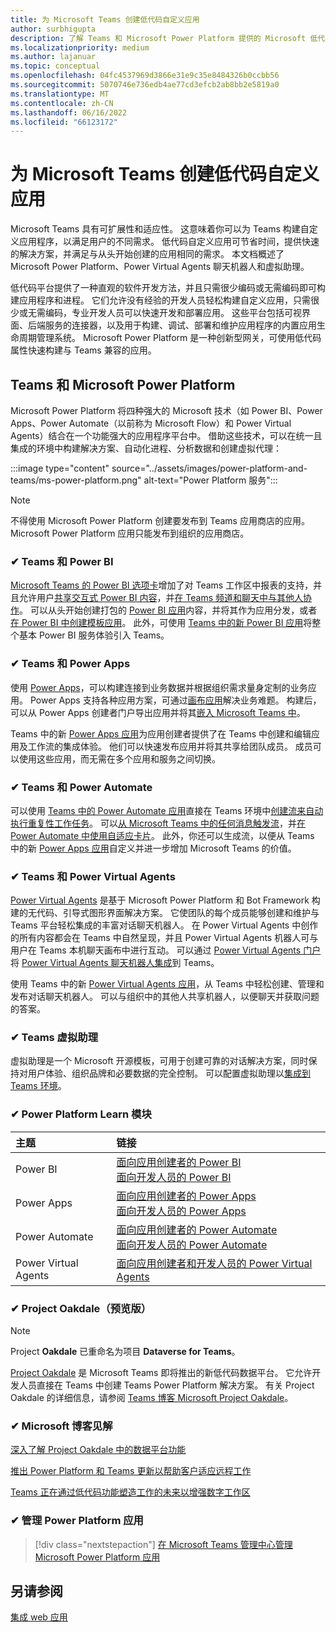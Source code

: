 ```yaml
---
title: 为 Microsoft Teams 创建低代码自定义应用
author: surbhigupta
description: 了解 Teams 和 Microsoft Power Platform 提供的 Microsoft 低代码和无代码解决方案。
ms.localizationpriority: medium
ms.author: lajanuar
ms.topic: conceptual
ms.openlocfilehash: 04fc4537969d3866e31e9c35e8484326b0ccbb56
ms.sourcegitcommit: 5070746e736edb4ae77cd3efcb2ab8bb2e5819a0
ms.translationtype: MT
ms.contentlocale: zh-CN
ms.lasthandoff: 06/16/2022
ms.locfileid: "66123172"
---
```

# <a name="create-low-code-custom-apps-for-microsoft-teams"></a>为 Microsoft Teams 创建低代码自定义应用

Microsoft Teams 具有可扩展性和适应性。 这意味着你可以为 Teams 构建自定义应用程序，以满足用户的不同需求。 低代码自定义应用可节省时间，提供快速的解决方案，并满足与从头开始创建的应用相同的需求。 本文档概述了 Microsoft Power Platform、Power Virtual Agents 聊天机器人和虚拟助理。

低代码平台提供了一种直观的软件开发方法，并且只需很少编码或无需编码即可构建应用程序和进程。 它们允许没有经验的开发人员轻松构建自定义应用，只需很少或无需编码，专业开发人员可以快速开发和部署应用。 这些平台包括可视界面、后端服务的连接器，以及用于构建、调试、部署和维护应用程序的内置应用生命周期管理系统。 Microsoft Power Platform 是一种创新型网关，可使用低代码属性快速构建与 Teams 兼容的应用。

## <a name="teams-and-microsoft-power-platform"></a>Teams 和 Microsoft Power Platform

Microsoft Power Platform 将四种强大的 Microsoft 技术（如 Power BI、Power Apps、Power Automate（以前称为 Microsoft Flow）和 Power Virtual Agents）结合在一个功能强大的应用程序平台中。 借助这些技术，可以在统一且集成的环境中构建解决方案、自动化进程、分析数据和创建虚拟代理：

:::image type="content" source="../assets/images/power-platform-and-teams/ms-power-platform.png" alt-text="Power Platform 服务":::

> [!NOTE]
> 不得使用 Microsoft Power Platform 创建要发布到 Teams 应用商店的应用。 Microsoft Power Platform 应用只能发布到组织的应用商店。

### <a name="-teams-and-power-bi"></a>✔ Teams 和 Power BI

[Microsoft Teams 的 Power BI 选项卡](https://powerbi.microsoft.com/blog/announcing-new-power-bi-tab-for-microsoft-teams/)增加了对 Teams 工作区中报表的支持，并且允许用户[共享交互式 Power BI 内容](/power-bi/collaborate-share/service-embed-report-microsoft-teams)，并[在 Teams 频道和聊天中与其他人协作](/power-bi/collaborate-share/service-collaborate-microsoft-teams)。 可以从头开始创建打包的 [Power BI 应用](/power-bi/collaborate-share/service-create-distribute-apps)内容，并将其作为应用分发，或者[在 Power BI 中创建模板应用](/power-bi/connect-data/service-template-apps-create)。 此外，可使用 [Teams 中的新 Power BI 应用](https://go.microsoft.com/fwlink/?linkid=2143643)将整个基本 Power BI 服务体验引入 Teams。

### <a name="-teams-and-power-apps"></a>✔ Teams 和 Power Apps

使用 [Power Apps](/powerapps/powerapps-overview)，可以构建连接到业务数据并根据组织需求量身定制的业务应用。  Power Apps 支持各种应用方案，可通过[画布应用](/powerapps/maker/#canvas-apps)解决业务难题。 构建后，可以从 Power Apps 创建者门户导出应用并将其[嵌入 Microsoft Teams 中](/power-platform/admin/embed-app-teams)。

Teams 中的新 [Power Apps 应用](https://go.microsoft.com/fwlink/?linkid=2143374)为应用创建者提供了在 Teams 中创建和编辑应用及工作流的集成体验。 他们可以快速发布应用并将其共享给团队成员。 成员可以使用这些应用，而无需在多个应用和服务之间切换。

### <a name="-teams-and-power-automate"></a>✔ Teams 和 Power Automate

可以使用 [Teams 中的 Power Automate 应用](/power-automate/flows-teams)直接在 Teams 环境中[创建流来自动执行重复性工作任务](https://flow.microsoft.com/connectors/shared_teams/microsoft-teams/)。 可以[从 Microsoft Teams 中的任何消息触发流](/power-automate/trigger-flow-teams-message)，并[在 Power Automate 中使用自适应卡片](/power-automate/create-adaptive-cards)。 此外，你还可以生成流，以便从 Teams 中的新 [Power Apps 应用](https://go.microsoft.com/fwlink/?linkid=2143539)自定义并进一步增加 Microsoft Teams 的价值。

### <a name="-teams-and-power-virtual-agents"></a>✔ Teams 和 Power Virtual Agents

[Power Virtual Agents](/power-virtual-agents/fundamentals-what-is-power-virtual-agents) 是基于 Microsoft Power Platform 和 Bot Framework 构建的无代码、引导式图形界面解决方案。 它使团队的每个成员能够创建和维护与 Teams 平台轻松集成的丰富对话聊天机器人。 在 Power Virtual Agents 中创作的所有内容都会在 Teams 中自然呈现，并且 Power Virtual Agents 机器人可与用户在 Teams 本机聊天画布中进行互动。 可以通过 [Power Virtual Agents 门户](https://powervirtualagents.microsoft.com)将 [Power Virtual Agents 聊天机器人集成](/power-virtual-agents/publication-add-bot-to-microsoft-teams)到 Teams。

使用 Teams 中的新 [Power Virtual Agents 应用](https://aka.ms/pva-teams-docs)，从 Teams 中轻松创建、管理和发布对话聊天机器人。 可以与组织中的其他人共享机器人，以便聊天并获取问题的答案。

### <a name="-virtual-assistant-for-teams"></a>✔ Teams 虚拟助理

虚拟助理是一个 Microsoft 开源模板，可用于创建可靠的对话解决方案，同时保持对用户体验、组织品牌和必要数据的完全控制。 可以配置虚拟助理以[集成到 Teams 环境](https://microsoft.github.io/botframework-solutions/clients-and-channels/tutorials/enable-teams/1-intro)。

### <a name="-power-platform-learn-modules"></a>✔ Power Platform Learn 模块

|  主题  |  链接  |
|:---------|:----------------------|
|Power BI|[面向应用创建者的 Power BI](/learn/browse/?expanded=power-platform&products=power-bi&roles=maker)</br>[面向开发人员的 Power BI](/learn/browse/?expanded=power-platform&products=power-bi&roles=developer)|
|Power Apps|[面向应用创建者的 Power Apps](/learn/browse/?products=power-apps&roles=maker)</br>[面向开发人员的 Power Apps](/learn/browse/?products=power-apps)|
|Power Automate|[面向应用创建者的 Power Automate](/learn/browse/?expanded=power-platform&products=power-automate&roles=maker)</br>[面向开发人员的 Power Automate](/learn/browse/?expanded=power-platform&products=power-automate&roles=developer)|
|Power Virtual Agents|[面向应用创建者和开发人员的 Power Virtual Agents](/learn/browse/?products=power-virtual-agents&expanded=power-platform&roles=maker)|

### <a name="-project-oakdale-preview"></a>✔ Project Oakdale（预览版）

> [!NOTE]
> Project **Oakdale** 已重命名为项目 **Dataverse for Teams**。

[Project Oakdale](https://techcommunity.microsoft.com/t5/microsoft-teams-blog/teams-is-shaping-the-future-of-work-with-low-code-features-to/ba-p/1507180
) 是 Microsoft Teams 即将推出的新低代码数据平台。 它允许开发人员直接在 Teams 中创建 Teams Power Platform 解决方案。 有关 Project Oakdale 的详细信息，请参阅 [Teams 博客 Microsoft Project Oakdale](https://powerapps.microsoft.com/blog/introducing-project-oakdale-a-new-low-code-data-platform-for-microsoft-teams)。

### <a name="-microsoft-blog-insights"></a>✔ Microsoft 博客见解

[深入了解 Project Oakdale 中的数据平台功能](https://powerapps.microsoft.com/blog/a-closer-look-at-data-platform-capabilities-in-project-oakdale/)

[推出 Power Platform 和 Teams 更新以帮助客户适应远程工作](https://cloudblogs.microsoft.com/powerplatform/2020/05/19/announcing-power-platform-and-teams-updates-to-help-customers-adapt-to-remote-work/)

[Teams 正在通过低代码功能塑造工作的未来以增强数字工作区](https://techcommunity.microsoft.com/t5/microsoft-teams-blog/teams-is-shaping-the-future-of-work-with-low-code-features-to/ba-p/1507180)

### <a name="-managing-power-platform-apps"></a>✔ 管理 Power Platform 应用

> [!div class="nextstepaction"]
> [在 Microsoft Teams 管理中心管理 Microsoft Power Platform 应用](/microsoftteams/manage-power-platform-apps)

## <a name="see-also"></a>另请参阅

[集成 web 应用](~/samples/integrate-web-apps-overview.md)
